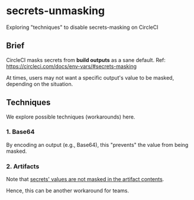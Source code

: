 # secrets-unmasking

Exploring "techniques" to disable secrets-masking on CircleCI


## Brief

CircleCI masks secrets from **build outputs** as a sane default.
Ref: https://circleci.com/docs/env-vars/#secrets-masking

At times, users may not want a specific output's value to be masked, depending on the situation.

## Techniques

We explore possible techniques (workarounds) here.

### 1. Base64

By encoding an output (e.g., Base64), this "prevents" the value from being masked.

### 2. Artifacts

Note that [secrets' values are not masked in the artifact contents](https://circleci.com/docs/env-vars/#secrets-masking).

Hence, this can be another workaround for teams.
